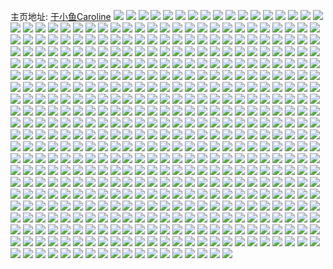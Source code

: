 主页地址: [于小鱼Caroline](https://weibo.com/u/2767636411) 
![](https://wx4.sinaimg.cn/mw2000/a4f6c7bbly1h9pj63y52ej20u0140ak4.jpg) 
![](https://wx4.sinaimg.cn/mw2000/a4f6c7bbly1h9pj64h9poj20u014015x.jpg) 
![](https://wx4.sinaimg.cn/mw2000/a4f6c7bbly1h9pj63c1v9j20u01407h6.jpg) 
![](https://wx4.sinaimg.cn/mw2000/a4f6c7bbly1h9pj65695wj20u0140ane.jpg) 
![](https://wx4.sinaimg.cn/mw2000/a4f6c7bbly1h9pj65pqkxj20u014016e.jpg) 
![](https://wx4.sinaimg.cn/mw2000/a4f6c7bbly1h9pj6644mrj21400u0q8l.jpg) 
![](https://wx4.sinaimg.cn/mw2000/a4f6c7bbly1h9pj66rjgrj21400u0wmt.jpg) 
![](https://wx4.sinaimg.cn/mw2000/a4f6c7bbly1h9pj6770ugj20u0140449.jpg) 
![](https://wx4.sinaimg.cn/mw2000/a4f6c7bbly1h9pj67iqzij210u0u0tfr.jpg) 
![](https://wx4.sinaimg.cn/mw2000/a4f6c7bbly1h9pjcaus7tj20u00zn11e.jpg) 
![](https://wx4.sinaimg.cn/mw2000/a4f6c7bbly1h9pjcaiezsj20u0140qez.jpg) 
![](https://wx4.sinaimg.cn/mw2000/a4f6c7bbly1h9pjcbbwt0j21400u0ds3.jpg) 
![](https://wx4.sinaimg.cn/mw2000/a4f6c7bbly1h9pjcc21n2j21400u0n6p.jpg) 
![](https://wx4.sinaimg.cn/mw2000/a4f6c7bbly1h9pjccgzuxj20u0140wn7.jpg) 
![](https://wx4.sinaimg.cn/mw2000/a4f6c7bbly1h9pjcdqjyuj21400u0tko.jpg) 
![](https://wx4.sinaimg.cn/mw2000/a4f6c7bbly1h9pjce93zhj21400u07g1.jpg) 
![](https://wx4.sinaimg.cn/mw2000/a4f6c7bbly1h9pjcf1739j20u01a5ds6.jpg) 
![](https://wx4.sinaimg.cn/mw2000/a4f6c7bbly1h9pm3mct17j20u0140488.jpg) 
![](https://wx4.sinaimg.cn/mw2000/a4f6c7bbly1h9jjm2oaaij215d0u0aot.jpg) 
![](https://wx4.sinaimg.cn/mw2000/a4f6c7bbly1h9jjm0helvj20u0106wpc.jpg) 
![](https://wx4.sinaimg.cn/mw2000/a4f6c7bbly1h9jjm1iwucj21400u0qfm.jpg) 
![](https://wx4.sinaimg.cn/mw2000/a4f6c7bbly1h98304upc7j22c02c0kjp.jpg) 
![](https://wx4.sinaimg.cn/mw2000/a4f6c7bbly1h98302qei4j22c0340e83.jpg) 
![](https://wx4.sinaimg.cn/mw2000/a4f6c7bbly1h98307657hj22812814qs.jpg) 
![](https://wx4.sinaimg.cn/mw2000/a4f6c7bbly1h98309dmagj22c02c0u10.jpg) 
![](https://wx4.sinaimg.cn/mw2000/a4f6c7bbly1h9830cavxbj22c0340b2d.jpg) 
![](https://wx4.sinaimg.cn/mw2000/a4f6c7bbly1h8bsu8y7yij22c03404qw.jpg) 
![](https://wx4.sinaimg.cn/mw2000/a4f6c7bbly1h8bsub97cuj23402c0kjo.jpg) 
![](https://wx4.sinaimg.cn/mw2000/a4f6c7bbly1h8bsudftstj23402c0e84.jpg) 
![](https://wx4.sinaimg.cn/mw2000/a4f6c7bbly1h8bsug6k3zj22c031s4qt.jpg) 
![](https://wx4.sinaimg.cn/mw2000/a4f6c7bbly1h8bsuj7jkxj22c0340u10.jpg) 
![](https://wx4.sinaimg.cn/mw2000/a4f6c7bbly1h8bsunndm3j23402c0kjv.jpg) 
![](https://wx4.sinaimg.cn/mw2000/a4f6c7bbly1h8bsuqqlxaj22c03401l3.jpg) 
![](https://wx4.sinaimg.cn/mw2000/a4f6c7bbly1h7rui8n1dvj20u00u0q7e.jpg) 
![](https://wx4.sinaimg.cn/mw2000/a4f6c7bbly1h7geujp8tkj23402c04qs.jpg) 
![](https://wx4.sinaimg.cn/mw2000/a4f6c7bbly1h7geul70s9j23402c0x6r.jpg) 
![](https://wx4.sinaimg.cn/mw2000/a4f6c7bbly1h7geumq1nhj23402c0u10.jpg) 
![](https://wx4.sinaimg.cn/mw2000/a4f6c7bbly1h7geupxqi0j22c0340x6s.jpg) 
![](https://wx4.sinaimg.cn/mw2000/a4f6c7bbly1h7geui9e81j23402c07wl.jpg) 
![](https://wx4.sinaimg.cn/mw2000/a4f6c7bbly1h7gevws8quj23402c0kjv.jpg) 
![](https://wx4.sinaimg.cn/mw2000/a4f6c7bbly1h7gevy5ozqj22no1zhu0y.jpg) 
![](https://wx4.sinaimg.cn/mw2000/a4f6c7bbly1h7gevzppc6j23402c01l1.jpg) 
![](https://wx4.sinaimg.cn/mw2000/a4f6c7bbly1h7gew0tjmrj22c02c04qq.jpg) 
![](https://wx4.sinaimg.cn/mw2000/a4f6c7bbly1h6z8mrcda9j22c02c0b2c.jpg) 
![](https://wx4.sinaimg.cn/mw2000/a4f6c7bbly1h6z8mskgmuj22c02c01kz.jpg) 
![](https://wx4.sinaimg.cn/mw2000/a4f6c7bbly1h6z8mtgynqj21sc2dsu0y.jpg) 
![](https://wx4.sinaimg.cn/mw2000/a4f6c7bbly1h6z8me7lhlj23402c0b2a.jpg) 
![](https://wx4.sinaimg.cn/mw2000/a4f6c7bbly1h6z8mfdtg0j22c0340e82.jpg) 
![](https://wx4.sinaimg.cn/mw2000/a4f6c7bbly1h6z8mgev2uj22c02p3npd.jpg) 
![](https://wx4.sinaimg.cn/mw2000/a4f6c7bbly1h6z8mhe0cdj23402c0e82.jpg) 
![](https://wx4.sinaimg.cn/mw2000/a4f6c7bbly1h6z8mig760j22c02c0kjm.jpg) 
![](https://wx4.sinaimg.cn/mw2000/a4f6c7bbly1h6z8mjf37dj22c022ob29.jpg) 
![](https://wx4.sinaimg.cn/mw2000/a4f6c7bbly1h6z8mkyx9pj21sc2ds1kz.jpg) 
![](https://wx4.sinaimg.cn/mw2000/a4f6c7bbly1h6z8mm1c29j21sc2dsqp2.jpg) 
![](https://wx4.sinaimg.cn/mw2000/a4f6c7bbly1h6z8mncpy3j22s12c07wh.jpg) 
![](https://wx4.sinaimg.cn/mw2000/a4f6c7bbly1h67mrn2pqaj22c03401kz.jpg) 
![](https://wx4.sinaimg.cn/mw2000/a4f6c7bbly1h67mrnytnwj22c02kxnpd.jpg) 
![](https://wx4.sinaimg.cn/mw2000/a4f6c7bbly1h645u9okoej23gg56o1l2.jpg) 
![](https://wx4.sinaimg.cn/mw2000/a4f6c7bbly1h645umklmcj23gg56ox6u.jpg) 
![](https://wx4.sinaimg.cn/mw2000/a4f6c7bbly1h645uqc4wvj256o3ggb2f.jpg) 
![](https://wx4.sinaimg.cn/mw2000/a4f6c7bbly1h645u69izoj22oo22onpd.jpg) 
![](https://wx4.sinaimg.cn/mw2000/a4f6c7bbly1h645v0c337j23jq59yu14.jpg) 
![](https://wx4.sinaimg.cn/mw2000/a4f6c7bbly1h645uuki80j256o3gghdz.jpg) 
![](https://wx4.sinaimg.cn/mw2000/a4f6c7bbly1h645vicvwnj222p2rlzm9.jpg) 
![](https://wx4.sinaimg.cn/mw2000/a4f6c7bbly1h645udlig5j23gg56oqv7.jpg) 
![](https://wx4.sinaimg.cn/mw2000/a4f6c7bbly1h645ui1x2ej23gg56oqvb.jpg) 
![](https://wx4.sinaimg.cn/mw2000/a4f6c7bbly1h645v9o8stj23gg56oail.jpg) 
![](https://wx4.sinaimg.cn/mw2000/a4f6c7bbly1h645ve4dxej23gg56ohe0.jpg) 
![](https://wx4.sinaimg.cn/mw2000/a4f6c7bbly1h645vghmtcj234022p0v3.jpg) 
![](https://wx4.sinaimg.cn/mw2000/a4f6c7bbly1h645vm29gej234022pu0x.jpg) 
![](https://wx4.sinaimg.cn/mw2000/a4f6c7bbly1h645vog17aj222o340b2a.jpg) 
![](https://wx4.sinaimg.cn/mw2000/a4f6c7bbly1h645vsjd21j23gg56oqvc.jpg) 
![](https://wx4.sinaimg.cn/mw2000/a4f6c7bbly1h645vxeoxoj23gg56o7wp.jpg) 
![](https://wx4.sinaimg.cn/mw2000/a4f6c7bbly1h645v4w6v3j23gg56o7wn.jpg) 
![](https://wx4.sinaimg.cn/mw2000/a4f6c7bbly1h645w6ps2gj23gg56ob2g.jpg) 
![](https://wx4.sinaimg.cn/mw2000/a4f6c7bbly1h61u3auky6j22c01k0dqu.jpg) 
![](https://wx4.sinaimg.cn/mw2000/a4f6c7bbly1h61u3b89hij22c02c0nh9.jpg) 
![](https://wx4.sinaimg.cn/mw2000/a4f6c7bbly1h61u3aewyfj20zk0zk13o.jpg) 
![](https://wx4.sinaimg.cn/mw2000/a4f6c7bbly1h61u3gdz41j22c02c0x6p.jpg) 
![](https://wx4.sinaimg.cn/mw2000/a4f6c7bbly1h61u3fny4aj22c02fe7wh.jpg) 
![](https://wx4.sinaimg.cn/mw2000/a4f6c7bbly1h61u3ako1ej20zk1crtcx.jpg) 
![](https://wx4.sinaimg.cn/mw2000/a4f6c7bbly1h61u6fllfnj22c02c01kx.jpg) 
![](https://wx4.sinaimg.cn/mw2000/a4f6c7bbly1h61u39zc82j22c0340hdt.jpg) 
![](https://wx4.sinaimg.cn/mw2000/a4f6c7bbly1h61u3ert44j23402c0e82.jpg) 
![](https://wx4.sinaimg.cn/mw2000/a4f6c7bbgy1h5u7q8bqllj22c03417pe.jpg) 
![](https://wx4.sinaimg.cn/mw2000/a4f6c7bbgy1h5u7rbel9jj23402c1hdu.jpg) 
![](https://wx4.sinaimg.cn/mw2000/a4f6c7bbgy1h5u7rf9pbqj23402c1n8z.jpg) 
![](https://wx4.sinaimg.cn/mw2000/a4f6c7bbgy1h5u7rkfnt6j23402c0npg.jpg) 
![](https://wx4.sinaimg.cn/mw2000/a4f6c7bbgy1h5u7rr4hpjj23402c04qu.jpg) 
![](https://wx4.sinaimg.cn/mw2000/a4f6c7bbgy1h5u7rvl6igj23402c0e84.jpg) 
![](https://wx4.sinaimg.cn/mw2000/a4f6c7bbgy1h5u7ryt7orj21r02c0kjm.jpg) 
![](https://wx4.sinaimg.cn/mw2000/a4f6c7bbgy1h5u7s31etgj233y21z7wk.jpg) 
![](https://wx4.sinaimg.cn/mw2000/a4f6c7bbgy1h5u7s7z2rjj23402c0hdw.jpg) 
![](https://wx4.sinaimg.cn/mw2000/a4f6c7bbgy1h5u7sbxic6j23402c0npf.jpg) 
![](https://wx4.sinaimg.cn/mw2000/a4f6c7bbgy1h5u7sfjnm8j23402c0e82.jpg) 
![](https://wx4.sinaimg.cn/mw2000/a4f6c7bbgy1h5u7pqbsb7j22c02f8hdv.jpg) 
![](https://wx4.sinaimg.cn/mw2000/a4f6c7bbgy1h5u7sj0l0ij22c01xxu0y.jpg) 
![](https://wx4.sinaimg.cn/mw2000/a4f6c7bbgy1h5sm6r4immj224836cx32.jpg) 
![](https://wx4.sinaimg.cn/mw2000/a4f6c7bbgy1h5sm6n4o49j224836cqv8.jpg) 
![](https://wx4.sinaimg.cn/mw2000/a4f6c7bbgy1h5sm6w4xlzj224836cgqh.jpg) 
![](https://wx4.sinaimg.cn/mw2000/a4f6c7bbgy1h5sm70kjgxj224836c0zn.jpg) 
![](https://wx4.sinaimg.cn/mw2000/a4f6c7bbgy1h5sm73z2kuj224836cn5h.jpg) 
![](https://wx4.sinaimg.cn/mw2000/a4f6c7bbgy1h5sm6hsyybj224836cagx.jpg) 
![](https://wx4.sinaimg.cn/mw2000/a4f6c7bbgy1h5sizraw8fj22c02c04qs.jpg) 
![](https://wx4.sinaimg.cn/mw2000/a4f6c7bbgy1h5sizu7winj23402c1hdu.jpg) 
![](https://wx4.sinaimg.cn/mw2000/a4f6c7bbgy1h5sizw4bcpj23402c01l0.jpg) 
![](https://wx4.sinaimg.cn/mw2000/a4f6c7bbgy1h5sizz055qj23402c04qs.jpg) 
![](https://wx4.sinaimg.cn/mw2000/a4f6c7bbgy1h5sj01az4ij23402c1u10.jpg) 
![](https://wx4.sinaimg.cn/mw2000/a4f6c7bbgy1h5sj03eqtsj22c0341x6r.jpg) 
![](https://wx4.sinaimg.cn/mw2000/a4f6c7bbgy1h5sj05gpajj22c0341qv7.jpg) 
![](https://wx4.sinaimg.cn/mw2000/a4f6c7bbgy1h5sj06l3ocj21r02c0u0x.jpg) 
![](https://wx4.sinaimg.cn/mw2000/a4f6c7bbgy1h5sj08ebjfj23402c0x6r.jpg) 
![](https://wx4.sinaimg.cn/mw2000/a4f6c7bbgy1h5sizoziuhj22ve2c0kjn.jpg) 
![](https://wx4.sinaimg.cn/mw2000/a4f6c7bbgy1h5sj0ciaplj23402c0e84.jpg) 
![](https://wx4.sinaimg.cn/mw2000/a4f6c7bbgy1h5sj0e2j03j21r02211ky.jpg) 
![](https://wx4.sinaimg.cn/mw2000/a4f6c7bbgy1h5sj0gcfkwj22c021g1kz.jpg) 
![](https://wx4.sinaimg.cn/mw2000/a4f6c7bbgy1h5sj0j96nhj23402c0hdv.jpg) 
![](https://wx4.sinaimg.cn/mw2000/a4f6c7bbgy1h5sj0kuwsbj23402c0kjm.jpg) 
![](https://wx4.sinaimg.cn/mw2000/a4f6c7bbgy1h5rh59g4hbj22c02sru11.jpg) 
![](https://wx4.sinaimg.cn/mw2000/a4f6c7bbgy1h5rh5gbwhyj22c02sdkjp.jpg) 
![](https://wx4.sinaimg.cn/mw2000/a4f6c7bbgy1h5rh5wii01j22c0341x6u.jpg) 
![](https://wx4.sinaimg.cn/mw2000/a4f6c7bbgy1h5rh6b6wqhj23402c14qt.jpg) 
![](https://wx4.sinaimg.cn/mw2000/a4f6c7bbgy1h5rh6y8qj0j22c0341hdw.jpg) 
![](https://wx4.sinaimg.cn/mw2000/a4f6c7bbgy1h5rh7fgrlej22c03411l1.jpg) 
![](https://wx4.sinaimg.cn/mw2000/a4f6c7bbgy1h5rh7i1hkxj23402c04qr.jpg) 
![](https://wx4.sinaimg.cn/mw2000/a4f6c7bbgy1h5rh4z6z1yj23402c0u0y.jpg) 
![](https://wx4.sinaimg.cn/mw2000/a4f6c7bbgy1h5rh7mo7htj23402c0b2d.jpg) 
![](https://wx4.sinaimg.cn/mw2000/a4f6c7bbgy1h5rh7sfhyfj23402c1npg.jpg) 
![](https://wx4.sinaimg.cn/mw2000/a4f6c7bbgy1h5rh7w2ou7j23402c0hdv.jpg) 
![](https://wx4.sinaimg.cn/mw2000/a4f6c7bbgy1h5rh7yvvqaj23402c0npe.jpg) 
![](https://wx4.sinaimg.cn/mw2000/a4f6c7bbgy1h5rh87fvigj22c0341hdy.jpg) 
![](https://wx4.sinaimg.cn/mw2000/a4f6c7bbgy1h5rh8e2012j22c0340e85.jpg) 
![](https://wx4.sinaimg.cn/mw2000/a4f6c7bbgy1h5rh8kiuzvj22c0341npg.jpg) 
![](https://wx4.sinaimg.cn/mw2000/a4f6c7bbgy1h5rh8oexj0j23402c07wj.jpg) 
![](https://wx4.sinaimg.cn/mw2000/a4f6c7bbgy1h5rh8rsisrj23402c17wj.jpg) 
![](https://wx4.sinaimg.cn/mw2000/a4f6c7bbgy1h5rh8u9xosj23402c0e84.jpg) 
![](https://wx4.sinaimg.cn/mw2000/a4f6c7bbly1h5lke2lq8vj22c02c0b2b.jpg) 
![](https://wx4.sinaimg.cn/mw2000/a4f6c7bbly1h5lke3vdq8j22c02c01kz.jpg) 
![](https://wx4.sinaimg.cn/mw2000/a4f6c7bbly1h5lke518e6j22c02c0hdw.jpg) 
![](https://wx4.sinaimg.cn/mw2000/a4f6c7bbly1h5lke1f6m9j23402c0b2b.jpg) 
![](https://wx4.sinaimg.cn/mw2000/a4f6c7bbly1h3ftb39kipj23402c0qv5.jpg) 
![](https://wx4.sinaimg.cn/mw2000/a4f6c7bbly1h3ftb0udzfj22c02c0hdu.jpg) 
![](https://wx4.sinaimg.cn/mw2000/a4f6c7bbly1h3ftay6kv1j22c02c0b2a.jpg) 
![](https://wx4.sinaimg.cn/mw2000/a4f6c7bbly1h15vq06nvcj22c0340x6p.jpg) 
![](https://wx4.sinaimg.cn/mw2000/a4f6c7bbly1h15jid9plbj222o3401jn.jpg) 
![](https://wx4.sinaimg.cn/mw2000/a4f6c7bbly1h0fbm3worgj22c02c0kjn.jpg) 
![](https://wx4.sinaimg.cn/mw2000/a4f6c7bbly1h0fbm5d11jj22c02rgu0z.jpg) 
![](https://wx4.sinaimg.cn/mw2000/a4f6c7bbly1h0fbm7oif7j22c02c0u0z.jpg) 
![](https://wx4.sinaimg.cn/mw2000/a4f6c7bbly1h0fbm28nuvj22c02c0b2c.jpg) 
![](https://wx4.sinaimg.cn/mw2000/a4f6c7bbly1h0fbmacdckj22c030wu12.jpg) 
![](https://wx4.sinaimg.cn/mw2000/a4f6c7bbly1h0fbmcmzkfj22c03401l3.jpg) 
![](https://wx4.sinaimg.cn/mw2000/a4f6c7bbly1h0fbmgeyfcj23402c0nph.jpg) 
![](https://wx4.sinaimg.cn/mw2000/a4f6c7bbly1h0fbmhydc7j23402c0qv7.jpg) 
![](https://wx4.sinaimg.cn/mw2000/a4f6c7bbly1h0fbmka4e3j23402c0x6t.jpg) 
![](https://wx4.sinaimg.cn/mw2000/a4f6c7bbly1h0fbmlv11jj22c02c04qr.jpg) 
![](https://wx4.sinaimg.cn/mw2000/a4f6c7bbly1gz6gslqcvoj23402c0hdu.jpg) 
![](https://wx4.sinaimg.cn/mw2000/a4f6c7bbly1gz6guaq210j222o340x6p.jpg) 
![](https://wx4.sinaimg.cn/mw2000/a4f6c7bbly1gz6gu8n4bkj22202qox6r.jpg) 
![](https://wx4.sinaimg.cn/mw2000/a4f6c7bbly1gz6gud8sf7j2217285npf.jpg) 
![](https://wx4.sinaimg.cn/mw2000/a4f6c7bbly1gz6gueqhdjj22c03401l0.jpg) 
![](https://wx4.sinaimg.cn/mw2000/a4f6c7bbly1gz6guga8uoj23402c04qs.jpg) 
![](https://wx4.sinaimg.cn/mw2000/a4f6c7bbly1gxycqhu8usj22c02x87wl.jpg) 
![](https://wx4.sinaimg.cn/mw2000/a4f6c7bbly1gxycqitvyvj22c033yhdu.jpg) 
![](https://wx4.sinaimg.cn/mw2000/a4f6c7bbly1gxycqki01wj234033yx6s.jpg) 
![](https://wx4.sinaimg.cn/mw2000/a4f6c7bbly1gxycqkyqjxj21hm1hne81.jpg) 
![](https://wx4.sinaimg.cn/mw2000/a4f6c7bbly1gxycqn8e7fj22c02ihnpe.jpg) 
![](https://wx4.sinaimg.cn/mw2000/a4f6c7bbly1gxycqgcgpuj22c02yhx6q.jpg) 
![](https://wx4.sinaimg.cn/mw2000/a4f6c7bbly1gxycqoe9yyj22c0340e82.jpg) 
![](https://wx4.sinaimg.cn/mw2000/a4f6c7bbly1gxycqpazjqj22c02c0kjl.jpg) 
![](https://wx4.sinaimg.cn/mw2000/a4f6c7bbly1gxycqqt1gzj22c02c0npd.jpg) 
![](https://wx4.sinaimg.cn/mw2000/a4f6c7bbly1gxqc9c01xwj22802yob2d.jpg) 
![](https://wx4.sinaimg.cn/mw2000/a4f6c7bbly1gxqc9flqr4j22c0340x6r.jpg) 
![](https://wx4.sinaimg.cn/mw2000/a4f6c7bbly1gxqc9hojgzj22802yox6s.jpg) 
![](https://wx4.sinaimg.cn/mw2000/a4f6c7bbly1gxqc9gjxurj21zk1ho7wi.jpg) 
![](https://wx4.sinaimg.cn/mw2000/a4f6c7bbly1gxqc9izywjj22c03407wi.jpg) 
![](https://wx4.sinaimg.cn/mw2000/a4f6c7bbly1gxqc9ku7spj22c02c01kz.jpg) 
![](https://wx4.sinaimg.cn/mw2000/a4f6c7bbly1gxqc9n8v96j22c0340qv7.jpg) 
![](https://wx4.sinaimg.cn/mw2000/a4f6c7bbly1gxqc9o7smnj21ru2d4u0y.jpg) 
![](https://wx4.sinaimg.cn/mw2000/a4f6c7bbly1gxqc9etac8j22bc1jkb2a.jpg) 
![](https://wx4.sinaimg.cn/mw2000/a4f6c7bbly1gxqc9ounbvj22c03407wi.jpg) 
![](https://wx4.sinaimg.cn/mw2000/a4f6c7bbly1gxqc9pqpcej23402c0b2d.jpg) 
![](https://wx4.sinaimg.cn/mw2000/a4f6c7bbly1gxqc9scoqhj22c03401l2.jpg) 
![](https://wx4.sinaimg.cn/mw2000/a4f6c7bbly1gxqc98nmu8j22c02c0u0y.jpg) 
![](https://wx4.sinaimg.cn/mw2000/a4f6c7bbly1gxqc9uv2mij22c02c0qv8.jpg) 
![](https://wx4.sinaimg.cn/mw2000/a4f6c7bbly1gxqc9yp1zdj23402c04qt.jpg) 
![](https://wx4.sinaimg.cn/mw2000/a4f6c7bbly1gxqc9zu2izj227v33mu0z.jpg) 
![](https://wx4.sinaimg.cn/mw2000/a4f6c7bbly1gxqca2xue6j22c02c0e85.jpg) 
![](https://wx4.sinaimg.cn/mw2000/a4f6c7bbly1gxqca5olmmj22c0340kjp.jpg) 
![](https://wx4.sinaimg.cn/mw2000/a4f6c7bbly1gx5lfmfjoqj22c02c0kjn.jpg) 
![](https://wx4.sinaimg.cn/mw2000/a4f6c7bbly1gx5lfnsz9hj22c02c04qr.jpg) 
![](https://wx4.sinaimg.cn/mw2000/a4f6c7bbly1gx5lfll1fmj22c02c01ky.jpg) 
![](https://wx4.sinaimg.cn/mw2000/a4f6c7bbly1gx5lfp4ptxj22c03401l0.jpg) 
![](https://wx4.sinaimg.cn/mw2000/a4f6c7bbly1gx5lfvz0n3j227r2yc1ky.jpg) 
![](https://wx4.sinaimg.cn/mw2000/a4f6c7bbly1gwcgiy70x0j22c02c0npf.jpg) 
![](https://wx4.sinaimg.cn/mw2000/a4f6c7bbly1gwcgiu3ivwj22c02c07wj.jpg) 
![](https://wx4.sinaimg.cn/mw2000/a4f6c7bbly1gwcgjrxyq2j22c02c0x6p.jpg) 
![](https://wx4.sinaimg.cn/mw2000/a4f6c7bbly1gwcgj198r8j22c02anu0y.jpg) 
![](https://wx4.sinaimg.cn/mw2000/a4f6c7bbly1gw9brdz3evj22c0340b2a.jpg) 
![](https://wx4.sinaimg.cn/mw2000/a4f6c7bbly1gw9brep0soj22c02c0b2a.jpg) 
![](https://wx4.sinaimg.cn/mw2000/a4f6c7bbly1gw9brfeyobj22c02c07wi.jpg) 
![](https://wx4.sinaimg.cn/mw2000/a4f6c7bbly1gw9brhdtmcj22c02c0kjm.jpg) 
![](https://wx4.sinaimg.cn/mw2000/a4f6c7bbly1gw9brcfpizj22c02c01kz.jpg) 
![](https://wx4.sinaimg.cn/mw2000/a4f6c7bbly1gw9brifl4cj22c02c01kz.jpg) 
![](https://wx4.sinaimg.cn/mw2000/a4f6c7bbly1gw6rf8qaisj22c02c0npg.jpg) 
![](https://wx4.sinaimg.cn/mw2000/a4f6c7bbly1gw6rfa6y0hj22c0340hdz.jpg) 
![](https://wx4.sinaimg.cn/mw2000/a4f6c7bbly1gw6rfb7o5pj22c02c04qr.jpg) 
![](https://wx4.sinaimg.cn/mw2000/a4f6c7bbly1gw6rfc4o6sj22c02c0x6r.jpg) 
![](https://wx4.sinaimg.cn/mw2000/a4f6c7bbly1gw6rf6oqckj22c02c0b2b.jpg) 
![](https://wx4.sinaimg.cn/mw2000/a4f6c7bbly1gw6rfdjjxuj234133ynpg.jpg) 
![](https://wx4.sinaimg.cn/mw2000/a4f6c7bbly1gw24pzy9gzj22c02c04qr.jpg) 
![](https://wx4.sinaimg.cn/mw2000/0031iIEXly1gvdzd8yw9ej62c03404qs02.jpg) 
![](https://wx4.sinaimg.cn/mw2000/0031iIEXly1gvdzd9x7pzj63402c0hdu02.jpg) 
![](https://wx4.sinaimg.cn/mw2000/0031iIEXly1gvdzdaz9t6j63402c0hdv02.jpg) 
![](https://wx4.sinaimg.cn/mw2000/0031iIEXly1gvdzdc2tcqj622l2rhhdw02.jpg) 
![](https://wx4.sinaimg.cn/mw2000/0031iIEXly1gvdzddhrbwj62c03401l202.jpg) 
![](https://wx4.sinaimg.cn/mw2000/0031iIEXly1gvdzdee737j627g33bkjn02.jpg) 
![](https://wx4.sinaimg.cn/mw2000/0031iIEXly1gvdzdfdxmij62c03411l002.jpg) 
![](https://wx4.sinaimg.cn/mw2000/0031iIEXly1gvdzdijborj62c0340npe02.jpg) 
![](https://wx4.sinaimg.cn/mw2000/0031iIEXly1gvdzdjzjo9j62bz3401l002.jpg) 
![](https://wx4.sinaimg.cn/mw2000/a4f6c7bbly1gvdzdlsee1j21401hckjl.jpg) 
![](https://wx4.sinaimg.cn/mw2000/0031iIEXly1gve18lyogdj62c0340e8802.jpg) 
![](https://wx4.sinaimg.cn/mw2000/0031iIEXly1gve18ih8r6j62c0340qv902.jpg) 
![](https://wx4.sinaimg.cn/mw2000/0031iIEXly1gvdzdhmm85j62c0340kjm02.jpg) 
![](https://wx4.sinaimg.cn/mw2000/0031iIEXly1gvdzd7ryjfj625e33n1kz02.jpg) 
![](https://wx4.sinaimg.cn/mw2000/0031iIEXly1gve18k7ecxj62c0340npf02.jpg) 
![](https://wx4.sinaimg.cn/mw2000/0031iIEXly1gve18oml42j633x285npf02.jpg) 
![](https://wx4.sinaimg.cn/mw2000/0031iIEXly1gve18pwcz1j63402c0qv802.jpg) 
![](https://wx4.sinaimg.cn/mw2000/0031iIEXly1gve18r0ir8j62c02c0e8302.jpg) 
![](https://wx4.sinaimg.cn/mw2000/0031iIEXly1gv83ajjt4vj60v91kt1a602.jpg) 
![](https://wx4.sinaimg.cn/mw2000/0031iIEXly1gurp8w87wtj61n9140b2902.jpg) 
![](https://wx4.sinaimg.cn/mw2000/0031iIEXly1gurp7s843tj62c0340x6s02.jpg) 
![](https://wx4.sinaimg.cn/mw2000/0031iIEXly1gurp7fpt6lj62c02c0hdv02.jpg) 
![](https://wx4.sinaimg.cn/mw2000/0031iIEXly1gurp7mx98sj63402c0kjp02.jpg) 
![](https://wx4.sinaimg.cn/mw2000/0031iIEXly1gurp7by28aj62c03404qt02.jpg) 
![](https://wx4.sinaimg.cn/mw2000/0031iIEXly1gurp8tjygdj62c0340hdw02.jpg) 
![](https://wx4.sinaimg.cn/mw2000/0031iIEXly1gurp91f6ytj63402c01l102.jpg) 
![](https://wx4.sinaimg.cn/mw2000/0031iIEXly1gurp8cysl9j62tc240hdu02.jpg) 
![](https://wx4.sinaimg.cn/mw2000/0031iIEXly1gurp8gdw0bj62402tcnpf02.jpg) 
![](https://wx4.sinaimg.cn/mw2000/0031iIEXly1gurp96m3awj62tc240x6q02.jpg) 
![](https://wx4.sinaimg.cn/mw2000/0031iIEXly1gurp84zicwj63402c0npf02.jpg) 
![](https://wx4.sinaimg.cn/mw2000/0031iIEXly1gurp93mdbij62402tc7wj02.jpg) 
![](https://wx4.sinaimg.cn/mw2000/0031iIEXly1gurp7w0qe9j62c02c07wj02.jpg) 
![](https://wx4.sinaimg.cn/mw2000/0031iIEXly1gurp817dc8j62c0340e8502.jpg) 
![](https://wx4.sinaimg.cn/mw2000/0031iIEXly1gurp87rzmmj62tc240b2a02.jpg) 
![](https://wx4.sinaimg.cn/mw2000/0031iIEXly1gurp8ak6b0j62tc240kjm02.jpg) 
![](https://wx4.sinaimg.cn/mw2000/0031iIEXly1gurp8mpqo4j62c02c0u0y02.jpg) 
![](https://wx4.sinaimg.cn/mw2000/0031iIEXly1gurp8p8j7bj62c02c0npe02.jpg) 
![](https://wx4.sinaimg.cn/mw2000/a4f6c7bbly1gud55l0ohlj20qo0xgdi7.jpg) 
![](https://wx4.sinaimg.cn/mw2000/0031iIEXly1gu89j0ps5kj62c02c0b2a02.jpg) 
![](https://wx4.sinaimg.cn/mw2000/0031iIEXly1gu89izkvcjj63402c0b2b02.jpg) 
![](https://wx4.sinaimg.cn/mw2000/0031iIEXly1gu89j2szctj62c02c0hdt02.jpg) 
![](https://wx4.sinaimg.cn/mw2000/0031iIEXly1gu89j4gekxj62c02c0kjl02.jpg) 
![](https://wx4.sinaimg.cn/mw2000/0031iIEXly1gu89j8v070j61o02804qr02.jpg) 
![](https://wx4.sinaimg.cn/mw2000/0031iIEXly1gu89j9pajlj61o02807wi02.jpg) 
![](https://wx4.sinaimg.cn/mw2000/0031iIEXly1gu89iymu15j61o020cx6p02.jpg) 
![](https://wx4.sinaimg.cn/mw2000/0031iIEXly1gu89jama53j61jz22ju0x02.jpg) 
![](https://wx4.sinaimg.cn/mw2000/0031iIEXly1gu89jbf16zj62c02c0hdt02.jpg) 
![](https://wx4.sinaimg.cn/mw2000/0031iIEXly1gu3a2hdp4dj61w01w0u0x02.jpg) 
![](https://wx4.sinaimg.cn/mw2000/0031iIEXly1gu3a2bc9ytj61w01w0x6p02.jpg) 
![](https://wx4.sinaimg.cn/mw2000/0031iIEXly1gtmbwnug9zj62c02c0b2a02.jpg) 
![](https://wx4.sinaimg.cn/mw2000/0031iIEXly1gtmbwmt3mfj62c02c0e8302.jpg) 
![](https://wx4.sinaimg.cn/mw2000/0031iIEXly1gtmbwpcawzj62c02c01ky02.jpg) 
![](https://wx4.sinaimg.cn/mw2000/a4f6c7bbly1gthsjhz7clj22bz2whhdy.jpg) 
![](https://wx4.sinaimg.cn/mw2000/0031iIEXly1gthsjjm493j62bz340u1202.jpg) 
![](https://wx4.sinaimg.cn/mw2000/a4f6c7bbly1gthsjnug62j228930lqva.jpg) 
![](https://wx4.sinaimg.cn/mw2000/0031iIEXly1gthsjkz6ggj63412c0qv602.jpg) 
![](https://wx4.sinaimg.cn/mw2000/0031iIEXly1gthsjp7r6kj62c02c0npf02.jpg) 
![](https://wx4.sinaimg.cn/mw2000/0031iIEXly1gthsjri9i8j62c0340qva02.jpg) 
![](https://wx4.sinaimg.cn/mw2000/0031iIEXly1gthsjt2ljbj625u326x6t02.jpg) 
![](https://wx4.sinaimg.cn/mw2000/0031iIEXly1gthsjuplpej62c0340kjq02.jpg) 
![](https://wx4.sinaimg.cn/mw2000/0031iIEXly1gthsjgcxp7j627u2uve8502.jpg) 
![](https://wx4.sinaimg.cn/mw2000/a4f6c7bbly1gthsjxqyoqj22c02c07wl.jpg) 
![](https://wx4.sinaimg.cn/mw2000/0031iIEXly1gthsjz8uycj62c02klhdw02.jpg) 
![](https://wx4.sinaimg.cn/mw2000/0031iIEXly1gthsk0xwtmj62c03401l102.jpg) 
![](https://wx4.sinaimg.cn/mw2000/0031iIEXly1gthsk3dv5uj62c02tf7wr02.jpg) 
![](https://wx4.sinaimg.cn/mw2000/0031iIEXly1gthsk5rjwnj62c03407wn02.jpg) 
![](https://wx4.sinaimg.cn/mw2000/a4f6c7bbly1gthsk9vfphj22c03401l2.jpg) 
![](https://wx4.sinaimg.cn/mw2000/0031iIEXly1gtehm1gwjdj62c02c0b2a02.jpg) 
![](https://wx4.sinaimg.cn/mw2000/0031iIEXly1gtehm2uwn6j62c02c0hdt02.jpg) 
![](https://wx4.sinaimg.cn/mw2000/a4f6c7bbly1gtehm47lj0j22c02c07wh.jpg) 
![](https://wx4.sinaimg.cn/mw2000/a4f6c7bbly1gtcspsgfwlj22c02c0e87.jpg) 
![](https://wx4.sinaimg.cn/mw2000/a4f6c7bbly1gtc0hg39p0j234033yx6u.jpg) 
![](https://wx4.sinaimg.cn/mw2000/a4f6c7bbly1gtc0hig2szj22c033yx6t.jpg) 
![](https://wx4.sinaimg.cn/mw2000/a4f6c7bbly1gtc0hdkqpij234133ye86.jpg) 
![](https://wx4.sinaimg.cn/mw2000/a4f6c7bbly1gtc0hkqfdoj234033ye86.jpg) 
![](https://wx4.sinaimg.cn/mw2000/a4f6c7bbly1gtc0hltcntj22c02c0x6p.jpg) 
![](https://wx4.sinaimg.cn/mw2000/a4f6c7bbly1gsoeftv9oej21mz1xg4qq.jpg) 
![](https://wx4.sinaimg.cn/mw2000/a4f6c7bbly1gsoeg2w8l9j234027ux6r.jpg) 
![](https://wx4.sinaimg.cn/mw2000/a4f6c7bbly1gsoegb88pqj23402c01kz.jpg) 
![](https://wx4.sinaimg.cn/mw2000/a4f6c7bbly1gsoeglibl0j23402c0u0z.jpg) 
![](https://wx4.sinaimg.cn/mw2000/a4f6c7bbly1gsoefovhshj23402c0x6r.jpg) 
![](https://wx4.sinaimg.cn/mw2000/a4f6c7bbly1gsoegud9yaj23402c0hdy.jpg) 
![](https://wx4.sinaimg.cn/mw2000/a4f6c7bbly1gsoeh4os62j23402c04qr.jpg) 
![](https://wx4.sinaimg.cn/mw2000/a4f6c7bbly1gsoehge9s8j22c0340x6r.jpg) 
![](https://wx4.sinaimg.cn/mw2000/a4f6c7bbly1gsoehodkwgj23402c0qv6.jpg) 
![](https://wx4.sinaimg.cn/mw2000/a4f6c7bbly1gsoehyxucrj22c03404qv.jpg) 
![](https://wx4.sinaimg.cn/mw2000/a4f6c7bbly1gsoei54c0kj22c02os1l0.jpg) 
![](https://wx4.sinaimg.cn/mw2000/a4f6c7bbly1gsoeibblanj23402c0u10.jpg) 
![](https://wx4.sinaimg.cn/mw2000/a4f6c7bbly1gsoeijig2dj22c0340hdx.jpg) 
![](https://wx4.sinaimg.cn/mw2000/a4f6c7bbly1gsoeisrk3fj23402c0u11.jpg) 
![](https://wx4.sinaimg.cn/mw2000/a4f6c7bbly1gsoej0vw16j23402c0npi.jpg) 
![](https://wx4.sinaimg.cn/mw2000/a4f6c7bbly1gsoejb2y8rj22c03404qu.jpg) 
![](https://wx4.sinaimg.cn/mw2000/a4f6c7bbly1gsoejmxo0kj22bz3407wl.jpg) 
![](https://wx4.sinaimg.cn/mw2000/a4f6c7bbly1gsoejzwa4gj23402c14qu.jpg) 
![](https://wx4.sinaimg.cn/mw2000/0031iIEXly1gsd3f7zejuj61w02jahdv02.jpg) 
![](https://wx4.sinaimg.cn/mw2000/a4f6c7bbly1gsd3f6py1tj21w02jinpf.jpg) 
![](https://wx4.sinaimg.cn/mw2000/a4f6c7bbly1gsd3falkxqj21w02iphdu.jpg) 
![](https://wx4.sinaimg.cn/mw2000/a4f6c7bbly1gsd3f9mudrj22c0340e84.jpg) 
![](https://wx4.sinaimg.cn/mw2000/a4f6c7bbly1grkemw62xij21w02in7wj.jpg) 
![](https://wx4.sinaimg.cn/mw2000/a4f6c7bbly1grkemwy7f0j21w02inqv6.jpg) 
![](https://wx4.sinaimg.cn/mw2000/a4f6c7bbly1grhiu3uoejj23402c04qs.jpg) 
![](https://wx4.sinaimg.cn/mw2000/a4f6c7bbly1grhiu72rmjj234025lx6r.jpg) 
![](https://wx4.sinaimg.cn/mw2000/a4f6c7bbly1grhiu96gg9j22c0340kjo.jpg) 
![](https://wx4.sinaimg.cn/mw2000/a4f6c7bbly1grhiubnbvsj22c033yqv7.jpg) 
![](https://wx4.sinaimg.cn/mw2000/a4f6c7bbly1grhiud1eozj22c02sc7wh.jpg) 
![](https://wx4.sinaimg.cn/mw2000/a4f6c7bbly1grhiugjgklj22c0340qva.jpg) 
![](https://wx4.sinaimg.cn/mw2000/a4f6c7bbly1grhiuoxgx7j22c0340u11.jpg) 
![](https://wx4.sinaimg.cn/mw2000/a4f6c7bbly1grhiuwycyuj22c030dx6s.jpg) 
![](https://wx4.sinaimg.cn/mw2000/a4f6c7bbly1grhiuzxc6kj22c03401ky.jpg) 
![](https://wx4.sinaimg.cn/mw2000/a4f6c7bbly1grhiv48h6sj22c0340npg.jpg) 
![](https://wx4.sinaimg.cn/mw2000/a4f6c7bbly1grhiv9ja4fj23402c0qv8.jpg) 
![](https://wx4.sinaimg.cn/mw2000/a4f6c7bbly1grhivdb9pnj21w02iou0y.jpg) 
![](https://wx4.sinaimg.cn/mw2000/a4f6c7bbly1grhivgddp4j21w02inu0y.jpg) 
![](https://wx4.sinaimg.cn/mw2000/0031iIEXly1grhivi0uzgj61400s7e0t02.jpg) 
![](https://wx4.sinaimg.cn/mw2000/a4f6c7bbly1grhivlqs9aj21w02in4qr.jpg) 
![](https://wx4.sinaimg.cn/mw2000/a4f6c7bbly1grhivovarwj22c02c01ky.jpg) 
![](https://wx4.sinaimg.cn/mw2000/a4f6c7bbly1grhivub6x6j23402c0u10.jpg) 
![](https://wx4.sinaimg.cn/mw2000/a4f6c7bbly1grhivxtborj22c02c01kz.jpg) 
![](https://wx4.sinaimg.cn/mw2000/a4f6c7bbly1gre42mc3szj22c02c0qv5.jpg) 
![](https://wx4.sinaimg.cn/mw2000/a4f6c7bbly1gre42pbeu8j22c02c07wh.jpg) 
![](https://wx4.sinaimg.cn/mw2000/a4f6c7bbly1gre42rh40dj22c02c07wh.jpg) 
![](https://wx4.sinaimg.cn/mw2000/a4f6c7bbly1gre42tn9zyj21o01o0npd.jpg) 
![](https://wx4.sinaimg.cn/mw2000/a4f6c7bbly1grd2pz1t9pj22c0340u0z.jpg) 
![](https://wx4.sinaimg.cn/mw2000/a4f6c7bbly1gr7hzdk5kkj22pd23m4qr.jpg) 
![](https://wx4.sinaimg.cn/mw2000/a4f6c7bbly1gr7hz9girsj22c02syu0z.jpg) 
![](https://wx4.sinaimg.cn/mw2000/a4f6c7bbly1gr7hzi49idj22lh271b2b.jpg) 
![](https://wx4.sinaimg.cn/mw2000/a4f6c7bbly1gr7hzldzsij224f2hfqv6.jpg) 
![](https://wx4.sinaimg.cn/mw2000/a4f6c7bbly1gr7hzr7zr8j22c02tbqv8.jpg) 
![](https://wx4.sinaimg.cn/mw2000/a4f6c7bbly1gr7i04bw9zj23402dxx6s.jpg) 
![](https://wx4.sinaimg.cn/mw2000/a4f6c7bbly1gr7hzx7nebj22c0340npg.jpg) 
![](https://wx4.sinaimg.cn/mw2000/a4f6c7bbly1gr7hz3kmn0j23402c0b2d.jpg) 
![](https://wx4.sinaimg.cn/mw2000/a4f6c7bbly1gr7i09dfb2j23402c0npf.jpg) 
![](https://wx4.sinaimg.cn/mw2000/a4f6c7bbly1gr7hyv3s6ij23402dh1l1.jpg) 
![](https://wx4.sinaimg.cn/mw2000/a4f6c7bbly1gr7i0f5795j22c0340kjo.jpg) 
![](https://wx4.sinaimg.cn/mw2000/a4f6c7bbly1gr7i0mb7clj22c0340npg.jpg) 
![](https://wx4.sinaimg.cn/mw2000/a4f6c7bbly1gr7i0specsj22bz2exnpf.jpg) 
![](https://wx4.sinaimg.cn/mw2000/a4f6c7bbly1gr7i0tqf7uj20u0140qdf.jpg) 
![](https://wx4.sinaimg.cn/mw2000/a4f6c7bbly1gr7i0x8wz0j225d2jru0x.jpg) 
![](https://wx4.sinaimg.cn/mw2000/0031iIEXly1gr7i13bb1kj62xk2c0npf02.jpg) 
![](https://wx4.sinaimg.cn/mw2000/a4f6c7bbly1gr7i19vzmnj22bz340npf.jpg) 
![](https://wx4.sinaimg.cn/mw2000/a4f6c7bbly1gr7i1gytbmj22bz340qv7.jpg) 
![](https://wx4.sinaimg.cn/mw2000/a4f6c7bbly1gr2lpjsiryj22c02c01kz.jpg) 
![](https://wx4.sinaimg.cn/mw2000/a4f6c7bbly1gr2lplz1i1j22c02a67wi.jpg) 
![](https://wx4.sinaimg.cn/mw2000/a4f6c7bbly1gr2lpfxrpkj22c028qe82.jpg) 
![](https://wx4.sinaimg.cn/mw2000/a4f6c7bbly1gr0mtf70e5j21o0280npd.jpg) 
![](https://wx4.sinaimg.cn/mw2000/a4f6c7bbly1gqq3ovu36jj21o0280b2a.jpg) 
![](https://wx4.sinaimg.cn/mw2000/a4f6c7bbly1gqq3p48rasj21o02804qq.jpg) 
![](https://wx4.sinaimg.cn/mw2000/a4f6c7bbly1gqq3pjo7ldj22c0340x6q.jpg) 
![](https://wx4.sinaimg.cn/mw2000/a4f6c7bbly1gqq3oyk2h6j21o0280kjm.jpg) 
![](https://wx4.sinaimg.cn/mw2000/a4f6c7bbly1gqq3p23mr7j21o0280kjm.jpg) 
![](https://wx4.sinaimg.cn/mw2000/a4f6c7bbly1gqj8ca6dhgj22c02c0hdu.jpg) 
![](https://wx4.sinaimg.cn/mw2000/a4f6c7bbgy1gq4s4vuvsej22v125ax6p.jpg) 
![](https://wx4.sinaimg.cn/mw2000/a4f6c7bbgy1gq4s4xfx72j22c02c04qq.jpg) 
![](https://wx4.sinaimg.cn/mw2000/a4f6c7bbgy1gq4s4yvxsaj22c02c07wi.jpg) 
![](https://wx4.sinaimg.cn/mw2000/a4f6c7bbgy1gq4s51h6r9j22c02c07wi.jpg) 
![](https://wx4.sinaimg.cn/mw2000/a4f6c7bbgy1gq4s53l93bj22c02c01ky.jpg) 
![](https://wx4.sinaimg.cn/mw2000/a4f6c7bbgy1gq4s55s6r2j22c02c0qv5.jpg) 
![](https://wx4.sinaimg.cn/mw2000/a4f6c7bbgy1gq4s5790ulj22c02c07wi.jpg) 
![](https://wx4.sinaimg.cn/mw2000/a4f6c7bbgy1gq4s4ula5sj22c02c0kjm.jpg) 
![](https://wx4.sinaimg.cn/mw2000/a4f6c7bbgy1gq4s58riqbj22bg2er1ky.jpg) 
![](https://wx4.sinaimg.cn/mw2000/a4f6c7bbgy1gq4s5aptjej22c0340u0x.jpg) 
![](https://wx4.sinaimg.cn/mw2000/a4f6c7bbly1gppcxu5hktj22c02c0qs8.jpg) 
![](https://wx4.sinaimg.cn/mw2000/a4f6c7bbly1gppcxt294xj22c02c0h2o.jpg) 
![](https://wx4.sinaimg.cn/mw2000/a4f6c7bbly1gppcxwygggj23402c01ky.jpg) 
![](https://wx4.sinaimg.cn/mw2000/a4f6c7bbly1gppcy0bv96j21nu22pu0x.jpg) 
![](https://wx4.sinaimg.cn/mw2000/a4f6c7bbly1gppcxvgbknj21o022v1ky.jpg) 
![](https://wx4.sinaimg.cn/mw2000/a4f6c7bbly1gpi2rm4i8aj221a21ax13.jpg) 
![](https://wx4.sinaimg.cn/mw2000/a4f6c7bbly1gpi2rl1xurj22c02c0hdt.jpg) 
![](https://wx4.sinaimg.cn/mw2000/a4f6c7bbly1gogb7wagigj22tc1wskjl.jpg) 
![](https://wx4.sinaimg.cn/mw2000/a4f6c7bbly1go15lxo8o2j22c02c04lj.jpg) 
![](https://wx4.sinaimg.cn/mw2000/a4f6c7bbly1gn3mq29jhmj21w02inx6r.jpg) 
![](https://wx4.sinaimg.cn/mw2000/a4f6c7bbly1gn3mq0l6qtj21w02inb2c.jpg) 
![](https://wx4.sinaimg.cn/mw2000/a4f6c7bbly1gn3mq3ywezj21w02in1kz.jpg) 
![](https://wx4.sinaimg.cn/mw2000/a4f6c7bbly1gn3mq60umlj21w02in7wk.jpg) 
![](https://wx4.sinaimg.cn/mw2000/a4f6c7bbly1gn3mq7dst7j22c02c0kjl.jpg) 
![](https://wx4.sinaimg.cn/mw2000/a4f6c7bbly1gn3mq94x8mj22c02c01kz.jpg) 
![](https://wx4.sinaimg.cn/mw2000/a4f6c7bbly1gn3mqbfrkhj2341341qv7.jpg) 
![](https://wx4.sinaimg.cn/mw2000/a4f6c7bbly1gn3mqcf7cbj22c02c0b2a.jpg) 
![](https://wx4.sinaimg.cn/mw2000/a4f6c7bbly1gn3mrfumztj21w02inqv7.jpg) 
![](https://wx4.sinaimg.cn/mw2000/a4f6c7bbly1gn3mrh9v23j21w02io4qs.jpg) 
![](https://wx4.sinaimg.cn/mw2000/a4f6c7bbly1gn3mrism71j21w02in1l0.jpg) 
![](https://wx4.sinaimg.cn/mw2000/a4f6c7bbly1gn3mrkf32sj22c02c0qv6.jpg) 
![](https://wx4.sinaimg.cn/mw2000/a4f6c7bbly1gn3mrls6yzj21w02io1l0.jpg) 
![](https://wx4.sinaimg.cn/mw2000/a4f6c7bbly1gn3mre6f23j22c0340kjn.jpg) 
![](https://wx4.sinaimg.cn/mw2000/a4f6c7bbly1gn3mrn1i54j22bz3401kz.jpg) 
![](https://wx4.sinaimg.cn/mw2000/a4f6c7bbly1gn3mro306nj22bz340kjn.jpg) 
![](https://wx4.sinaimg.cn/mw2000/a4f6c7bbly1gn3mrp94r0j21w02in4qs.jpg) 
![](https://wx4.sinaimg.cn/mw2000/a4f6c7bbly1gn3mrqad20j21w02inb2c.jpg) 
![](https://wx4.sinaimg.cn/mw2000/a4f6c7bbly1gmqtixzu92j22c0340npe.jpg) 
![](https://wx4.sinaimg.cn/mw2000/a4f6c7bbly1gmqtilv2nij222v26knpd.jpg) 
![](https://wx4.sinaimg.cn/mw2000/a4f6c7bbly1gmqtimw0z9j22c03401l0.jpg) 
![](https://wx4.sinaimg.cn/mw2000/a4f6c7bbly1gmqtinx590j22c0340u0y.jpg) 
![](https://wx4.sinaimg.cn/mw2000/a4f6c7bbly1gmqtip658yj22c0340hdt.jpg) 
![](https://wx4.sinaimg.cn/mw2000/a4f6c7bbly1gmqtiqkmxmj21uz2oedsr.jpg) 
![](https://wx4.sinaimg.cn/mw2000/a4f6c7bbly1gmqtis27wjj22c0340hdt.jpg) 
![](https://wx4.sinaimg.cn/mw2000/a4f6c7bbly1gmqtitzpdmj23402c0u0x.jpg) 
![](https://wx4.sinaimg.cn/mw2000/a4f6c7bbly1gmqtivn2t7j22c02c07u9.jpg) 
![](https://wx4.sinaimg.cn/mw2000/a4f6c7bbly1gmqtiww7wwj22en33zu0y.jpg) 
![](https://wx4.sinaimg.cn/mw2000/a4f6c7bbly1gmqtild4afj22aw298x6q.jpg) 
![](https://wx4.sinaimg.cn/mw2000/a4f6c7bbly1gmqtiyn7fzj225x2vu1kx.jpg) 
![](https://wx4.sinaimg.cn/mw2000/a4f6c7bbly1gmqtizva0uj22c0340x6p.jpg) 
![](https://wx4.sinaimg.cn/mw2000/a4f6c7bbly1gmqtj14z1cj220y341hdu.jpg) 
![](https://wx4.sinaimg.cn/mw2000/a4f6c7bbly1gmqtj28yfnj2340241kjl.jpg) 
![](https://wx4.sinaimg.cn/mw2000/a4f6c7bbly1gmqtj3vpewj223q2z4e81.jpg) 
![](https://wx4.sinaimg.cn/mw2000/a4f6c7bbly1gmqtj5qdbxj227f2rshdt.jpg) 
![](https://wx4.sinaimg.cn/mw2000/a4f6c7bbly1gmqtj7019dj22c02c07wi.jpg) 
![](https://wx4.sinaimg.cn/mw2000/a4f6c7bbly1gitqmsgkj3j21w02iou0x.jpg) 
![](https://wx4.sinaimg.cn/mw2000/a4f6c7bbly1gifv9fu1wyj23402c0qv6.jpg) 
![](https://wx4.sinaimg.cn/mw2000/a4f6c7bbly1gifv9hi24dj22tc240kjl.jpg) 
![](https://wx4.sinaimg.cn/mw2000/a4f6c7bbly1gi59v1pyxjj22c03407wl.jpg) 
![](https://wx4.sinaimg.cn/mw2000/a4f6c7bbly1gi59uaddr9j22x21u7qv7.jpg) 
![](https://wx4.sinaimg.cn/mw2000/a4f6c7bbly1gi59ueekdhj21yr2kd7wk.jpg) 
![](https://wx4.sinaimg.cn/mw2000/a4f6c7bbly1gi59ury7e4j22c02oukjp.jpg) 
![](https://wx4.sinaimg.cn/mw2000/a4f6c7bbly1gi59vcley9j22c02hzhdx.jpg) 
![](https://wx4.sinaimg.cn/mw2000/a4f6c7bbly1gi59un6dk3j22c0340hdw.jpg) 
![](https://wx4.sinaimg.cn/mw2000/a4f6c7bbly1gi59u41ml5j22c02vmqv7.jpg) 
![](https://wx4.sinaimg.cn/mw2000/a4f6c7bbly1gi59v74yisj22c03404qu.jpg) 
![](https://wx4.sinaimg.cn/mw2000/a4f6c7bbly1gi59ux3uomj22c03401l2.jpg) 
![](https://wx4.sinaimg.cn/mw2000/a4f6c7bbly1gi59u74uvcj23402c0b2b.jpg) 
![](https://wx4.sinaimg.cn/mw2000/a4f6c7bbly1gi59uixqp7j22c0340npg.jpg) 
![](https://wx4.sinaimg.cn/mw2000/a4f6c7bbly1gi59u0pwb7j22c0340b2d.jpg) 
![](https://wx4.sinaimg.cn/mw2000/a4f6c7bbly1gi59vfkcqwj22c02wj7wj.jpg) 
![](https://wx4.sinaimg.cn/mw2000/a4f6c7bbly1gi59vkto9rj22c0340nph.jpg) 
![](https://wx4.sinaimg.cn/mw2000/a4f6c7bbly1gi59p4z3tfj22c02c0qv6.jpg) 
![](https://wx4.sinaimg.cn/mw2000/a4f6c7bbly1gi59p6x8rvj22c02c0qv5.jpg) 
![](https://wx4.sinaimg.cn/mw2000/a4f6c7bbly1gi59p1u461j22c02c0u0z.jpg) 
![](https://wx4.sinaimg.cn/mw2000/a4f6c7bbly1gi59p9pgl5j22c02c0x6q.jpg) 
![](https://wx4.sinaimg.cn/mw2000/a4f6c7bbly1ggo57bxs2uj23402c0hdv.jpg) 
![](https://wx4.sinaimg.cn/mw2000/a4f6c7bbly1ggo57ackx8j23402c01l0.jpg) 
![](https://wx4.sinaimg.cn/mw2000/a4f6c7bbly1ggo57dbxmyj22c02c0b2a.jpg) 
![](https://wx4.sinaimg.cn/mw2000/a4f6c7bbly1ggahgbzfkvj227q27qb29.jpg) 
![](https://wx4.sinaimg.cn/mw2000/a4f6c7bbly1ggahgcup6aj227m27mu0x.jpg) 
![](https://wx4.sinaimg.cn/mw2000/a4f6c7bbly1ggahgdrsz5j22c02c04qq.jpg) 
![](https://wx4.sinaimg.cn/mw2000/a4f6c7bbly1ggahgeeiznj22c02c0hdt.jpg) 
![](https://wx4.sinaimg.cn/mw2000/a4f6c7bbly1ggahgf6f0aj2296296u0x.jpg) 
![](https://wx4.sinaimg.cn/mw2000/a4f6c7bbly1ggahgg8f5wj227q27qnpd.jpg) 
![](https://wx4.sinaimg.cn/mw2000/a4f6c7bbly1ggahgh5xc0j22c02c0kjl.jpg) 
![](https://wx4.sinaimg.cn/mw2000/a4f6c7bbly1ggahga1ye0j23402c01kz.jpg) 
![](https://wx4.sinaimg.cn/mw2000/a4f6c7bbly1ggahgicp6hj22c02c0kjm.jpg) 
![](https://wx4.sinaimg.cn/mw2000/a4f6c7bbly1ggahgjfaacj22c02c0e81.jpg) 
![](https://wx4.sinaimg.cn/mw2000/a4f6c7bbly1gfwqyzma4ij22c02c0hdu.jpg) 
![](https://wx4.sinaimg.cn/mw2000/a4f6c7bbly1gfwqyjcn5dj23402c07wj.jpg) 
![](https://wx4.sinaimg.cn/mw2000/a4f6c7bbly1gfwqykl62fj22c02c0hdu.jpg) 
![](https://wx4.sinaimg.cn/mw2000/a4f6c7bbly1gfwqym9y3sj22c02c0npg.jpg) 
![](https://wx4.sinaimg.cn/mw2000/a4f6c7bbly1gev84nmukgj20u00u0akg.jpg) 
![](https://wx4.sinaimg.cn/mw2000/a4f6c7bbly1gev84qacw4j20vz0u0aib.jpg) 
![](https://wx4.sinaimg.cn/mw2000/a4f6c7bbly1gev84rzr11j20u00u0gr1.jpg) 
![](https://wx4.sinaimg.cn/mw2000/a4f6c7bbly1gev84kdw4tj20u00u07ck.jpg) 
![](https://wx4.sinaimg.cn/mw2000/a4f6c7bbly1gegsjcs8zxj22c02c01kz.jpg) 
![](https://wx4.sinaimg.cn/mw2000/a4f6c7bbly1gegsjertdxj22c02c0npe.jpg) 
![](https://wx4.sinaimg.cn/mw2000/a4f6c7bbly1gegsjf84zfj20qg0vwgrl.jpg) 
![](https://wx4.sinaimg.cn/mw2000/a4f6c7bbly1ga8ro1700xj23402c0qv6.jpg) 
![](https://wx4.sinaimg.cn/mw2000/a4f6c7bbly1ga8ro3ibzzj22c02c0x6p.jpg) 
![](https://wx4.sinaimg.cn/mw2000/a4f6c7bbly1ga8rnxzkkfj22c02c0b2a.jpg) 
![](https://wx4.sinaimg.cn/mw2000/a4f6c7bbly1ga8ro5dq5vj2204202npd.jpg) 
![](https://wx4.sinaimg.cn/mw2000/a4f6c7bbly1g9xb84y0pxj20u0140tgw.jpg) 
![](https://wx4.sinaimg.cn/mw2000/a4f6c7bbly1g9xb85dluqj21400u0jxr.jpg) 
![](https://wx4.sinaimg.cn/mw2000/a4f6c7bbly1g9xb85s75aj20u01407bj.jpg) 
![](https://wx4.sinaimg.cn/mw2000/a4f6c7bbly1g9xb9ltasbj21400u0n46.jpg) 
![](https://wx4.sinaimg.cn/mw2000/a4f6c7bbly1g9xb871emrj20u01407bc.jpg) 
![](https://wx4.sinaimg.cn/mw2000/a4f6c7bbly1g9xb87epy6j20u014079n.jpg) 
![](https://wx4.sinaimg.cn/mw2000/a4f6c7bbly1g9xb87tbj5j20u0140n4r.jpg) 
![](https://wx4.sinaimg.cn/mw2000/a4f6c7bbly1g9xb88931wj210u0u0gsb.jpg) 
![](https://wx4.sinaimg.cn/mw2000/a4f6c7bbly1g9xb88n8ksj20u00u0div.jpg) 
![](https://wx4.sinaimg.cn/mw2000/a4f6c7bbly1g9xb894hzvj21400u0qaj.jpg) 
![](https://wx4.sinaimg.cn/mw2000/a4f6c7bbly1g9xb89jurij20u01400z3.jpg) 
![](https://wx4.sinaimg.cn/mw2000/a4f6c7bbly1g9nxcs2zdej20u0140gsf.jpg) 
![](https://wx4.sinaimg.cn/mw2000/a4f6c7bbly1g9nxcsjyt0j21400u07an.jpg) 
![](https://wx4.sinaimg.cn/mw2000/a4f6c7bbly1g9nxcrm1euj21400u0jv2.jpg) 
![](https://wx4.sinaimg.cn/mw2000/a4f6c7bbly1g9nxctnv7aj20u00u0jtx.jpg) 
![](https://wx4.sinaimg.cn/mw2000/a4f6c7bbly1g9km2dqo06j22c03407wi.jpg) 
![](https://wx4.sinaimg.cn/mw2000/a4f6c7bbly1g8ofsr3g5pj21400u0tlg.jpg) 
![](https://wx4.sinaimg.cn/mw2000/a4f6c7bbly1g8ofsrsp04j21400u048v.jpg) 
![](https://wx4.sinaimg.cn/mw2000/a4f6c7bbly1g8ofssim27j20u0140wqg.jpg) 
![](https://wx4.sinaimg.cn/mw2000/a4f6c7bbly1g8ofst727xj20u0140ak1.jpg) 
![](https://wx4.sinaimg.cn/mw2000/a4f6c7bbly1g8ofsq7lq4j20u014015w.jpg) 
![](https://wx4.sinaimg.cn/mw2000/a4f6c7bbly1g8ofstyjbrj20u0140167.jpg) 
![](https://wx4.sinaimg.cn/mw2000/a4f6c7bbly1g8ofsvm8r3j20u0140qql.jpg) 
![](https://wx4.sinaimg.cn/mw2000/a4f6c7bbly1g8ofsx4no7j21400u0tv3.jpg) 
![](https://wx4.sinaimg.cn/mw2000/a4f6c7bbly1g8ofsyboelj21400u0h27.jpg) 
![](https://wx4.sinaimg.cn/mw2000/a4f6c7bbly1g8cxlw38x6j22c02c0x6a.jpg) 
![](https://wx4.sinaimg.cn/mw2000/a4f6c7bbly1g8cxnq63vaj21hc0u0tnb.jpg) 
![](https://wx4.sinaimg.cn/mw2000/a4f6c7bbly1g8cxnjvkt3j232b1swqv6.jpg) 
![](https://wx4.sinaimg.cn/mw2000/a4f6c7bbly1g8cxnl6r6tj23402c0u0y.jpg) 
![](https://wx4.sinaimg.cn/mw2000/a4f6c7bbly1g8cxnmewk4j234025t1kz.jpg) 
![](https://wx4.sinaimg.cn/mw2000/a4f6c7bbly1g8cxnnqs5aj22c02c04qq.jpg) 
![](https://wx4.sinaimg.cn/mw2000/a4f6c7bbly1g8cxngx07wj22c02c0npe.jpg) 
![](https://wx4.sinaimg.cn/mw2000/a4f6c7bbly1g8cxnon2u4j22c02c0x6p.jpg) 
![](https://wx4.sinaimg.cn/mw2000/a4f6c7bbly1g8cxnpqksbj22c01v7b2a.jpg) 
![](https://wx4.sinaimg.cn/mw2000/a4f6c7bbly1g7xqxjoanmj22c02c07wi.jpg) 
![](https://wx4.sinaimg.cn/mw2000/a4f6c7bbly1g7xqxlalr1j22c02c0kjl.jpg) 
![](https://wx4.sinaimg.cn/mw2000/a4f6c7bbly1g7xqxny31uj22c02c0hdu.jpg) 
![](https://wx4.sinaimg.cn/mw2000/a4f6c7bbgy1g7nj8ko4zbj217e0u04a7.jpg) 
![](https://wx4.sinaimg.cn/mw2000/a4f6c7bbgy1g7nj8hwfhyj21400u0k50.jpg) 
![](https://wx4.sinaimg.cn/mw2000/a4f6c7bbgy1g7nj8orz0fj20u0140dx3.jpg) 
![](https://wx4.sinaimg.cn/mw2000/a4f6c7bbgy1g7nj8stvofj20u0140qki.jpg) 
![](https://wx4.sinaimg.cn/mw2000/a4f6c7bbgy1g7nj8wkuz8j20u0140dwx.jpg) 
![](https://wx4.sinaimg.cn/mw2000/a4f6c7bbgy1g7nj90e3etj20u0140k67.jpg) 
![](https://wx4.sinaimg.cn/mw2000/a4f6c7bbgy1g7kn8f8jcdj23402cwqv6.jpg) 
![](https://wx4.sinaimg.cn/mw2000/a4f6c7bbgy1g7kn91rwdnj23402c0u0y.jpg) 
